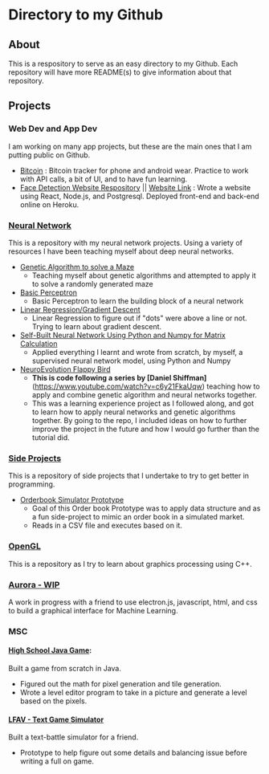 # Directory to my Github
## About
This is a respository to serve as an easy directory to my Github. Each repository will have more README(s) to give information about that repository. 
## Projects
### Web Dev and App Dev
I am working on many app projects, but these are the main ones that I am putting public on Github. 
- [Bitcoin](https://github.com/justinwlin/Bitcoin) : Bitcoin tracker for phone and android wear. Practice to work with API calls, a bit of UI, and to have fun learning.
- [Face Detection Website Respository](https://github.com/justinwlin/Face_Detection_Website) || [Website Link](https://smartbrainjwl.herokuapp.com/) : Wrote a website using React, Node.js, and Postgresql. Deployed front-end and back-end online on Heroku.

### [Neural Network](https://github.com/justinwlin/Neural-Network)
This is a repository with my neural network projects. Using a variety of resources I have been teaching myself about deep neural networks.
  - [Genetic Algorithm to solve a Maze](https://github.com/justinwlin/Neural-Network/tree/master/MazeGeneration)
    - Teaching myself about genetic algorithms and attempted to apply it to solve a randomly generated maze
  - [Basic Perceptron](https://github.com/justinwlin/Neural-Network/tree/master/CC_Perceptron)
    - Basic Perceptron to learn the building block of a neural network
  - [Linear Regression/Gradient Descent](https://github.com/justinwlin/Neural-Network/tree/master/linearRegression)
    - Linear Regression to figure out if "dots" were above a line or not. Trying to learn about gradient descent.
  - [Self-Built Neural Network Using Python and Numpy for Matrix Calculation](https://github.com/justinwlin/Neural-Network/tree/master/Neural_Network_Numpy)
    - Applied everything I learnt and wrote from scratch, by myself, a supervised neural network model, using Python and Numpy
  - [NeuroEvolution Flappy Bird](https://github.com/justinwlin/Neural-Network/tree/master/FlappyBird_Neural_Network)
    - **This is code following a series by [Daniel Shiffman]**(https://www.youtube.com/watch?v=c6y21FkaUqw) teaching how to apply and combine genetic algorithm and neural networks together.
    - This was a learning experience project as I followed along, and got to learn how to apply neural networks and genetic algorithms together. By going to the repo, I included ideas on how to further improve the project in the future and how I would go further than the tutorial did. 
### [Side Projects](https://github.com/justinwlin/Side_Projects)
This is a repository of side projects that I undertake to try to get better in programming.
  - [Orderbook Simulator Prototype](https://github.com/justinwlin/Side_Projects/tree/master/OrderBook%20Prototype)
    - Goal of this Order book Prototype was to apply data structure and as a fun side-project to mimic an order book in a simulated market.
    - Reads in a CSV file and executes based on it. 
### [OpenGL](https://github.com/justinwlin/OpenGL)
This is a repository as I try to learn about graphics processing using C++.

### [Aurora - WIP](https://github.com/SteveUcho/Aurora)
A work in progress with a friend to use electron.js, javascript, html, and css to build a graphical interface for Machine Learning.

### MSC
#### [High School Java Game](https://github.com/justinwlin/HS_Final_Java_Game):
Built a game from scratch in Java. 
  - Figured out the math for pixel generation and tile generation.
  - Wrote a level editor program to take in a picture and generate a level based on the pixels.
#### [LFAV - Text Game Simulator](https://github.com/justinwlin/LFAV)
Built a text-battle simulator for a friend. 
  - Prototype to help figure out some details and balancing issue before writing a full on game.
